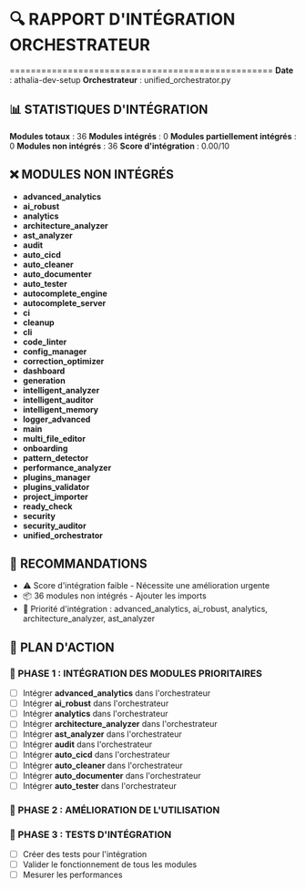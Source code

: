 # 🔍 RAPPORT D'INTÉGRATION ORCHESTRATEUR
==================================================
**Date** : athalia-dev-setup
**Orchestrateur** : unified_orchestrator.py

## 📊 STATISTIQUES D'INTÉGRATION
**Modules totaux** : 36
**Modules intégrés** : 0
**Modules partiellement intégrés** : 0
**Modules non intégrés** : 36
**Score d'intégration** : 0.00/10

## ❌ MODULES NON INTÉGRÉS
- **advanced_analytics**
- **ai_robust**
- **analytics**
- **architecture_analyzer**
- **ast_analyzer**
- **audit**
- **auto_cicd**
- **auto_cleaner**
- **auto_documenter**
- **auto_tester**
- **autocomplete_engine**
- **autocomplete_server**
- **ci**
- **cleanup**
- **cli**
- **code_linter**
- **config_manager**
- **correction_optimizer**
- **dashboard**
- **generation**
- **intelligent_analyzer**
- **intelligent_auditor**
- **intelligent_memory**
- **logger_advanced**
- **main**
- **multi_file_editor**
- **onboarding**
- **pattern_detector**
- **performance_analyzer**
- **plugins_manager**
- **plugins_validator**
- **project_importer**
- **ready_check**
- **security**
- **security_auditor**
- **unified_orchestrator**

## 🎯 RECOMMANDATIONS
- ⚠️ Score d'intégration faible - Nécessite une amélioration urgente
- 📦 36 modules non intégrés - Ajouter les imports
- 🎯 Priorité d'intégration : advanced_analytics, ai_robust, analytics, architecture_analyzer, ast_analyzer

## 🚀 PLAN D'ACTION
### 📅 PHASE 1 : INTÉGRATION DES MODULES PRIORITAIRES
- [ ] Intégrer **advanced_analytics** dans l'orchestrateur
- [ ] Intégrer **ai_robust** dans l'orchestrateur
- [ ] Intégrer **analytics** dans l'orchestrateur
- [ ] Intégrer **architecture_analyzer** dans l'orchestrateur
- [ ] Intégrer **ast_analyzer** dans l'orchestrateur
- [ ] Intégrer **audit** dans l'orchestrateur
- [ ] Intégrer **auto_cicd** dans l'orchestrateur
- [ ] Intégrer **auto_cleaner** dans l'orchestrateur
- [ ] Intégrer **auto_documenter** dans l'orchestrateur
- [ ] Intégrer **auto_tester** dans l'orchestrateur

### 📅 PHASE 2 : AMÉLIORATION DE L'UTILISATION

### 📅 PHASE 3 : TESTS D'INTÉGRATION
- [ ] Créer des tests pour l'intégration
- [ ] Valider le fonctionnement de tous les modules
- [ ] Mesurer les performances